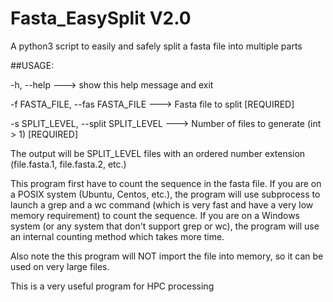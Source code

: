 # Fasta_EasySplit V2.0
A python3 script to easily and safely split a fasta file into multiple parts

##USAGE:

  -h, --help    ---> show this help message and exit
  
  -f FASTA_FILE, --fas FASTA_FILE    ---> Fasta file to split [REQUIRED]
                        
  -s SPLIT_LEVEL, --split SPLIT_LEVEL    ---> Number of files to generate (int > 1) [REQUIRED]
                        
          
          
The output will be SPLIT_LEVEL files with an ordered number extension (file.fasta.1, file.fasta.2, etc.)

This program first have to count the sequence in the fasta file. If you are on a POSIX system (Ubuntu, Centos, etc.), the program will use subprocess to launch a grep and a wc command (which is very fast and have a very low memory requirement) to count the sequence. If you are on a Windows system (or any system that don't support grep or wc), the program will use an internal counting method which takes more time.

Also note the this program will NOT import the file into memory, so it can be used on very large files.

This is a very useful program for HPC processing 

